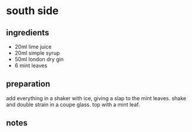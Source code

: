 # south side


## ingredients

- 20ml lime juice
- 20ml simple syrup
- 50ml london dry gin
- 6 mint leaves

## preparation

add everything in a shaker with ice, giving a slap to the mint leaves. shake and double strain in a coupe glass. top with a mint leaf.

## notes

